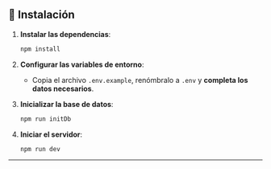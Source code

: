 ## 🚀 Instalación

1. **Instalar las dependencias**:

    ```sh
    npm install
    ```

2. **Configurar las variables de entorno**:

    - Copia el archivo `.env.example`, renómbralo a `.env` y **completa los datos necesarios**.

3. **Inicializar la base de datos**:

    ```sh
    npm run initDb
    ```

4. **Iniciar el servidor**:

    ```sh
    npm run dev
    ```

---
